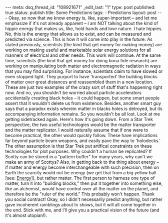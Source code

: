 --- meta: dsq_thread_id: "108921671" _edit_last: "1" type: post published: true status: publish title: Some Predictions tags: - Predictions layout: post --- Okay, so now that we know energy is, like, super-important – and let me emphasize if it's not already apparent – I am NOT talking about the kind of hippie energy that makes us, like, hold hands and love nature. I hate hippies. No, this is the energy that allows us to exist, and can be measured and predicted via science. This is how it will come into play in the future: As stated previously, scientists (the kind that get money for making money) are working on making useful and marketable solar energy solutions for all manners of electrical and other needs. This work will continue. At the same time, scientists (the kind that get money for doing bona fide research) are working on manipulating both matter and electromagnetic radiation in ways that you may find surprising. For instance, scientists claim to have slowed or even stopped light. They purport to have 'transported' the building blocks of matter over great distances and reassembled them in a new location. These are just two examples of the crazy sort of stuff that's happening right now. And no, you shouldn't be worried about particle accelerators accidentally creating black holes – it could happen, but some smart people assert that it wouldn't delete us from existence. Besides, another smart guy says that a paradox exists wherein matter in blacks holes is detroyed, but its accompanying information remains. So you wouldn't be all lost. Look at me getting sidetracked again. Here's how it's going down. From a Star Trek perspective, the two useful technologies would be the matter transporter and the matter replicator. I would naturally assume that if one were to become practical, the other would quickly follow. These have implications far beyond particle beam weapons, and easily pave the way to 'holodecks.' The other assumption is that Star Trek put artifical constraints on these technologies for plot purposes. Why couldn't a human be replicated? If Scotty can be stored in a "pattern buffer" for many years, why can't we make an army of Scottys? Also, in getting back to the thing about energy – if matter and energy become interchangeable with such precision, then on Earth the scarcity would not be energy (we get that from a big yellow ball [see: [Energy](http://hawidu.com/2007/08/04/energy/)]), but rather matter. The first person to harness one type of matter, turn it into "building blocks," then put it together into something else, like an alchemist, would have control over all the matter on the planet, and therefore be the "ruler of the world." This probably won't happen. Thank you social contract! Okay, so I didn't necessarily predict anything, but rather gave incoherent ramblings about tv shows, but it will all come together in the end. Stick with me, and I'll give you a practical vision of the future (and it's almost utopian!). 

